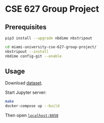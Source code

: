 [dataset]: https://www.kaggle.com/c/titanic/data

# CSE 627 Group Project

## Prerequisites

```bash
pip3 install --upgrade nbdime nbstripout

cd miami-university-cse-627-group-project/
nbstripout --install
nbdime config-git --enable
```

## Usage

Download [dataset].

Start Jupyter server:

```bash
make
docker-compose up --build
```

Then open [`localhost:8850`](http://localhost:8850)
